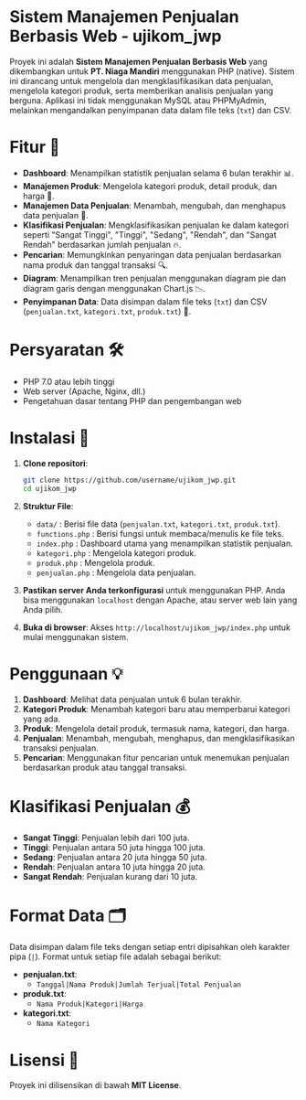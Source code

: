 # Sistem Manajemen Penjualan Berbasis Web - ujikom_jwp

Proyek ini adalah **Sistem Manajemen Penjualan Berbasis Web** yang dikembangkan untuk **PT. Niaga Mandiri** menggunakan PHP (native). Sistem ini dirancang untuk mengelola dan mengklasifikasikan data penjualan, mengelola kategori produk, serta memberikan analisis penjualan yang berguna. Aplikasi ini tidak menggunakan MySQL atau PHPMyAdmin, melainkan mengandalkan penyimpanan data dalam file teks (`txt`) dan CSV.

# Fitur 🚀

- **Dashboard**: Menampilkan statistik penjualan selama 6 bulan terakhir 📊.
- **Manajemen Produk**: Mengelola kategori produk, detail produk, dan harga 🛒.
- **Manajemen Data Penjualan**: Menambah, mengubah, dan menghapus data penjualan 📝.
- **Klasifikasi Penjualan**: Mengklasifikasikan penjualan ke dalam kategori seperti "Sangat Tinggi", "Tinggi", "Sedang", "Rendah", dan "Sangat Rendah" berdasarkan jumlah penjualan 🔥.
- **Pencarian**: Memungkinkan penyaringan data penjualan berdasarkan nama produk dan tanggal transaksi 🔍.
- **Diagram**: Menampilkan tren penjualan menggunakan diagram pie dan diagram garis dengan menggunakan Chart.js 📉.
- **Penyimpanan Data**: Data disimpan dalam file teks (`txt`) dan CSV (`penjualan.txt`, `kategori.txt`, `produk.txt`) 💾.

# Persyaratan 🛠️

- PHP 7.0 atau lebih tinggi
- Web server (Apache, Nginx, dll.)
- Pengetahuan dasar tentang PHP dan pengembangan web

# Instalasi 📝

1. **Clone repositori**:
   ```bash
   git clone https://github.com/username/ujikom_jwp.git
   cd ujikom_jwp
   ```
2. **Struktur File**:

   - `data/` : Berisi file data (`penjualan.txt`, `kategori.txt`, `produk.txt`).
   - `functions.php` : Berisi fungsi untuk membaca/menulis ke file teks.
   - `index.php` : Dashboard utama yang menampilkan statistik penjualan.
   - `kategori.php` : Mengelola kategori produk.
   - `produk.php` : Mengelola produk.
   - `penjualan.php` : Mengelola data penjualan.

3. **Pastikan server Anda terkonfigurasi** untuk menggunakan PHP. Anda bisa menggunakan `localhost` dengan Apache, atau server web lain yang Anda pilih.
4. **Buka di browser**: Akses `http://localhost/ujikom_jwp/index.php` untuk mulai menggunakan sistem.

# Penggunaan 💡

1. **Dashboard**: Melihat data penjualan untuk 6 bulan terakhir.
2. **Kategori Produk**: Menambah kategori baru atau memperbarui kategori yang ada.
3. **Produk**: Mengelola detail produk, termasuk nama, kategori, dan harga.
4. **Penjualan**: Menambah, mengubah, menghapus, dan mengklasifikasikan transaksi penjualan.
5. **Pencarian**: Menggunakan fitur pencarian untuk menemukan penjualan berdasarkan produk atau tanggal transaksi.

# Klasifikasi Penjualan 💰

- **Sangat Tinggi**: Penjualan lebih dari 100 juta.
- **Tinggi**: Penjualan antara 50 juta hingga 100 juta.
- **Sedang**: Penjualan antara 20 juta hingga 50 juta.
- **Rendah**: Penjualan antara 10 juta hingga 20 juta.
- **Sangat Rendah**: Penjualan kurang dari 10 juta.

# Format Data 🗂️

Data disimpan dalam file teks dengan setiap entri dipisahkan oleh karakter pipa (`|`). Format untuk setiap file adalah sebagai berikut:

- **penjualan.txt**:
  - `Tanggal|Nama Produk|Jumlah Terjual|Total Penjualan`
- **produk.txt**:
  - `Nama Produk|Kategori|Harga`
- **kategori.txt**:
  - `Nama Kategori`

# Lisensi 📄

Proyek ini dilisensikan di bawah **MIT License**.
